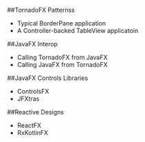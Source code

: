 ##TornadoFX Patternss
- Typical BorderPane application
- A Controller-backed TableView applicatoin

##JavaFX Interop
- Calling TornadoFX from JavaFX
- Calling JavaFX from TornadoFX

##JavaFX Controls Libraries
- ControlsFX
- JFXtras

##Reactive Designs
- ReactFX
- RxKotlinFX
